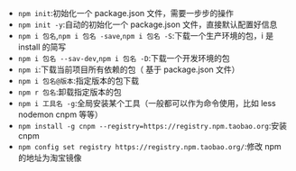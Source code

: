- `npm init`:初始化一个 package.json 文件，需要一步步的操作
- `npm init -y`:自动的初始化一个 package.json 文件，直接默认配置好信息
- `npm i 包名`,`npm i 包名 -save`,`npm i 包名 -S`:下载一个生产环境的包，i 是 install 的简写
- `npm i 包名 --sav-dev`,`npm i 包名 -D`:下载一个开发环境的包
- `npm i`:下载当前项目所有依赖的包（
  基于 package.json 文件）
- `npm i 包名@版本`:指定版本的包下载
- `npm r 包名`:卸载指定版本的包
- `npm i 工具名 -g`:全局安装某个工具（一般都可以作为命令使用，比如 less nodemon cnpm 等等）
- `npm install -g cnpm --registry=https://registry.npm.taobao.org`:安装 cnpm
- `npm config set registry https://registry.npm.taobao.org/`:修改 npm 的地址为淘宝镜像
